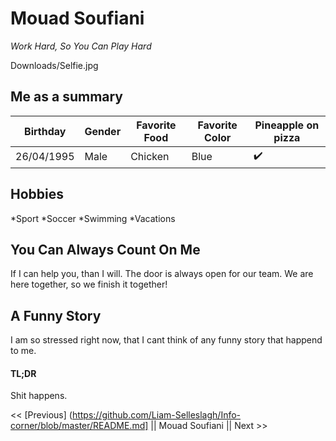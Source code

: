 # Mouad Soufiani

*Work Hard, So You Can Play Hard*

Downloads/Selfie.jpg

## Me as a summary

|  Birthday  | Gender | Favorite Food | Favorite Color | Pineapple on pizza |
| ---------- | -------| ------------- | -------------- | ------------------ |
| 26/04/1995 |  Male  |    Chicken    |       Blue     | :heavy_check_mark:   |

## Hobbies 
*Sport
	*Soccer
	*Swimming
*Vacations 

## You Can Always Count On Me
If I can help you, than I will. The door is always open for our team. We are here together, so we finish it together!

## A Funny Story
I am so stressed right now, that I cant think of any funny story that happend to me.

#### TL;DR
Shit happens.


<< [Previous] (https://github.com/Liam-Selleslagh/Info-corner/blob/master/README.md] || Mouad Soufiani || Next >>

